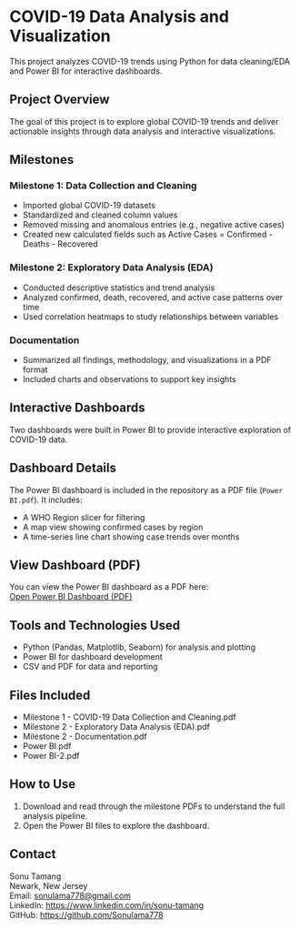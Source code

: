 # COVID-19 Data Analysis and Visualization

This project analyzes COVID-19 trends using Python for data cleaning/EDA and Power BI for interactive dashboards. 


## Project Overview
The goal of this project is to explore global COVID-19 trends and deliver actionable insights through data analysis and interactive visualizations.

## Milestones

### Milestone 1: Data Collection and Cleaning

- Imported global COVID-19 datasets
- Standardized and cleaned column values
- Removed missing and anomalous entries (e.g., negative active cases)
- Created new calculated fields such as Active Cases = Confirmed - Deaths - Recovered

### Milestone 2: Exploratory Data Analysis (EDA)

- Conducted descriptive statistics and trend analysis
- Analyzed confirmed, death, recovered, and active case patterns over time
- Used correlation heatmaps to study relationships between variables

### Documentation

- Summarized all findings, methodology, and visualizations in a PDF format
- Included charts and observations to support key insights

## Interactive Dashboards

Two dashboards were built in Power BI to provide interactive exploration of COVID-19 data.


## Dashboard Details

The Power BI dashboard is included in the repository as a PDF file (`Power BI.pdf`). It includes:
- A WHO Region slicer for filtering
- A map view showing confirmed cases by region
- A time-series line chart showing case trends over months

## View Dashboard (PDF)

You can view the Power BI dashboard as a PDF here:  
[Open Power BI Dashboard (PDF)](Power%20BI.pdf)

## Tools and Technologies Used

- Python (Pandas, Matplotlib, Seaborn) for analysis and plotting
- Power BI for dashboard development
- CSV and PDF for data and reporting

## Files Included

- Milestone 1 - COVID-19 Data Collection and Cleaning.pdf
- Milestone 2 - Exploratory Data Analysis (EDA).pdf
- Milestone 2 - Documentation.pdf
- Power BI.pdf
- Power BI-2.pdf

## How to Use

1. Download and read through the milestone PDFs to understand the full analysis pipeline.
2. Open the Power BI files to explore the dashboard.

## Contact

Sonu Tamang  
Newark, New Jersey  
Email: sonulama778@gmail.com  
LinkedIn: https://www.linkedin.com/in/sonu-tamang  
GitHub: https://github.com/Sonulama778
